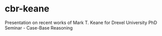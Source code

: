 # cbr-keane
Presentation on recent works of Mark T. Keane for Drexel University PhD Seminar - Case-Base Reasoning
